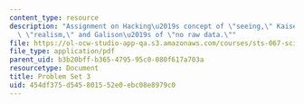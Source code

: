 ```yaml
---
content_type: resource
description: "Assignment on Hacking\u2019s concept of \"seeing,\" Kaiser\u2019s of\
  \ \"realism,\" and Galison\u2019s of \"no raw data.\""
file: https://ol-ocw-studio-app-qa.s3.amazonaws.com/courses/sts-067-scientific-visualization-across-disciplines-a-critical-introduction-spring-2005/454df375d545801552e0ebc08e8979c0_pset3.pdf
file_type: application/pdf
parent_uid: b3b20bff-b365-4795-95c0-080f617a703a
resourcetype: Document
title: Problem Set 3
uid: 454df375-d545-8015-52e0-ebc08e8979c0
---
```

